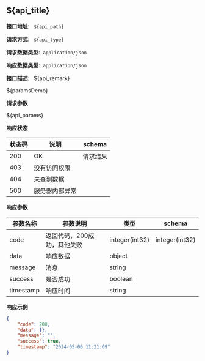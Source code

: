 ## ${api_title}

**接口地址**: &nbsp;&nbsp;`${api_path}`


**请求方式**: &nbsp;&nbsp;`${api_type}`


**请求数据类型**:&nbsp;&nbsp;`application/json`


**响应数据类型**:&nbsp;&nbsp;`application/json`


**接口描述**:&nbsp;&nbsp;  ${api_remark}

${paramsDemo}

**请求参数**

${api_params}

<!--
**执行SQL**

```
${api_sql}
```
-->

**响应状态**

| 状态码        | 说明                             |    schema                       |
| ------------ | -------------------------------- |---------------------- |
| 200         | OK                        |请求结果                          |
| 403         | 没有访问权限                     |                          |
| 404         | 未查到数据                        |                          |
| 500         | 服务器内部异常                      |                          |




**响应参数**

| 参数名称         | 参数说明                             |    类型 |  schema |
| ------------ | -------------------|-------|----------- |
| code     |返回代码，200成功，其他失败      |    integer(int32)   |   integer(int32)    |
| data     |响应数据      |    object   |       |
| message     |消息      |    string   |       |
| success     |	是否成功      |    boolean   |      |
| timestamp     |响应时间	      |   string   |          |


**响应示例**


```json
{
	"code": 200,
	"data": {},
	"message": "",
	"success": true,
	"timestamp": "2024-05-06 11:21:09"
}
```


